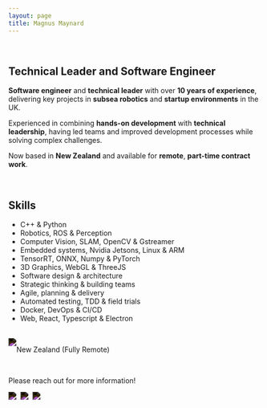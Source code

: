 ```yaml
---
layout: page
title: Magnus Maynard
---
```


<br>

## Technical Leader and Software Engineer

**Software engineer** and **technical leader** with over **10 years of experience**, delivering key projects in **subsea robotics** and **startup environments** in the UK. 

Experienced in combining **hands-on development** with **technical leadership**, having led teams and improved development processes while solving complex challenges.

Now based in **New Zealand** and available for **remote**, **part-time contract work**.

<br>

## Skills
- C++ & Python
- Robotics, ROS & Perception
- Computer Vision, SLAM, OpenCV & Gstreamer
- Embedded systems, Nvidia Jetsons, Linux & ARM
- TensorRT, ONNX, Numpy & PyTorch
- 3D Graphics, WebGL & ThreeJS
- Software design & architecture
- Strategic thinking & building teams
- Agile, planning & delivery
- Automated testing, TDD & field trials
- Docker, DevOps & CI/CD
- Web, React, Typescript & Electron

<br>
<div style="display: flex;">
  <img aria-hidden="true" style="filter: invert(1.0);" src="{{ '/assets/icons/location.svg' | relative_url }}"/>
  <p>New Zealand (Fully Remote)</p>
</div>

<br>

Please reach out for more information!

<div style="display: flex;">
  <a href="mailto:contact@magnus.co.uk" style="display: flex; margin-right:8px;">
    <img aria-hidden="true" style="filter: invert(1.0)" src="{{ '/assets/icons/email.svg' | relative_url }}"/>
  </a>
  <a href="https://www.linkedin.com/in/magnus-maynard" style="display: flex; margin-right:8px;">
      <img aria-hidden="true" style="filter: invert(1.0);" src="{{ '/assets/icons/linkedin.svg' | relative_url }}"/>
  </a>
  <a href="https://www.github.com/magnusmaynard" style="display: flex; margin-right:8px;">
      <img aria-hidden="true" style="filter: invert(1.0);" src="{{ '/assets/icons/github.svg' | relative_url }}"/>
  </a>
</div>

